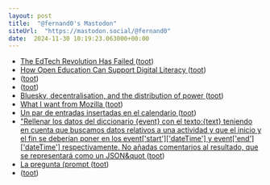 ```yaml
---
layout: post
title:  "@fernand0's Mastodon"
siteUrl:  "https://mastodon.social/@fernand0"
date:  2024-11-30 10:19:23.063000+00:00
---
```

*  [The EdTech Revolution Has Failed ](https://www.afterbabel.com/p/the-edtech-revolution-has-faile) ([toot](https://mastodon.social/@fernand0/113571395211141586))
*  [How Open Education Can Support Digital Literacy ](https://edtechfactotum.com/how-open-education-can-support-digital-literacy) ([toot](https://mastodon.social/@fernand0/113571205656663392))
*  [ ](https://mastodon.social/@bitsnpieces) ([toot](https://mastodon.social/@fernand0/113570446891575718))
*  [ ](https://mastodon.social/users/fernand0/statuses/113570445547828055/activity) ([toot](https://mastodon.social/users/fernand0/statuses/113570445547828055/activity))
*  [Bluesky, decentralisation, and the distribution of power ](https://fediversereport.com/bluesky-decentralisation-and-the-distribution-of-power) ([toot](https://mastodon.social/@fernand0/113570219971018029))
*  [What I want from Mozilla ](https://werd.io/2024/what-i-want-from-mozill) ([toot](https://mastodon.social/@fernand0/113569631698899081))
*  [Un par de entradas insertadas en el calendario ](https://mastodon.social/@fernand0/113568241897539213) ([toot](https://mastodon.social/@fernand0/113568241897539213))
*  [&quot;Rellenar los datos del diccionario {event} con el texto:{text} teniendo en cuenta que buscamos datos relativos a una actividad y que el inicio y el fin se deberían poner en  los event[&#39;start&#39;][&#39;dateTime&#39;]  y  event[&#39;end&#39;][&#39;dateTime&#39;] respectivamente. No añadas comentarios al resultado, que se representará como un JSON&quot ](https://mastodon.social/@fernand0/113568239545121548) ([toot](https://mastodon.social/@fernand0/113568239545121548))
*  [La pregunta (prompt ](https://mastodon.social/@fernand0/113568235777798916) ([toot](https://mastodon.social/@fernand0/113568235777798916))
*  [ ](https://mastodon.social/@vrruiz) ([toot](https://mastodon.social/@fernand0/113568224529953966))
